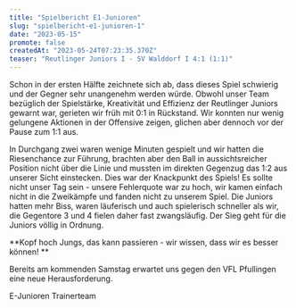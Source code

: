 ```yaml
---
title: "Spielbericht E1-Junioren"
slug: "spielbericht-e1-junioren-1"
date: "2023-05-15"
promote: false
createdAt: "2023-05-24T07:23:35.370Z"
teaser: "Reutlinger Juniors I - SV Walddorf I 4:1 (1:1)"
---
```

Schon in der ersten Hälfte zeichnete sich ab, dass dieses Spiel schwierig und der Gegner sehr unangenehm werden würde. Obwohl unser Team bezüglich der Spielstärke, Kreativität und Effizienz der Reutlinger Juniors gewarnt war, gerieten wir früh mit 0:1 in Rückstand. Wir konnten nur wenig gelungene Aktionen in der Offensive zeigen, glichen aber dennoch vor der Pause zum 1:1 aus. 

In Durchgang zwei waren wenige Minuten gespielt und wir hatten die Riesenchance zur Führung, brachten aber den Ball in aussichtsreicher Position nicht über die Linie und mussten im direkten Gegenzug das 1:2 aus unserer Sicht einstecken. Dies war der Knackpunkt des Spiels! Es sollte nicht unser Tag sein - unsere Fehlerquote war zu hoch, wir kamen einfach nicht in die Zweikämpfe und fanden nicht zu unserem Spiel. Die Juniors hatten mehr Biss, waren läuferisch und auch spielerisch schneller als wir, die Gegentore 3 und 4 fielen daher fast zwangsläufig. Der Sieg geht für die Juniors völlig in Ordnung.

**Kopf hoch Jungs, das kann passieren -  wir wissen, dass wir es besser können! **

Bereits am kommenden Samstag erwartet uns gegen den VFL Pfullingen eine neue Herausforderung.

E-Junioren Trainerteam
